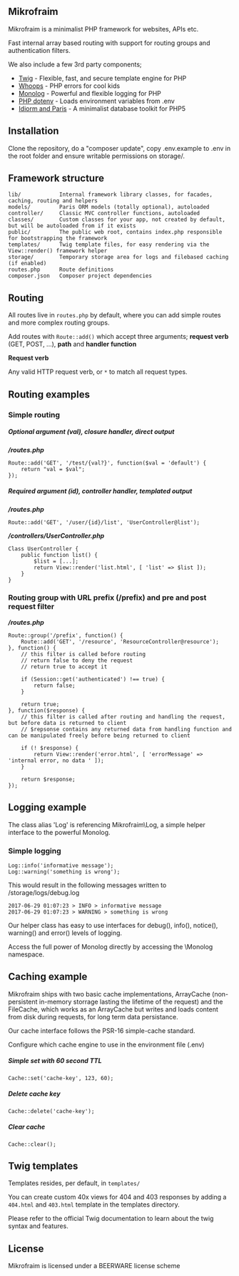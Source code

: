 ## Mikrofraim

Mikrofraim is a minimalist PHP framework for websites, APIs etc.

Fast internal array based routing with support for routing groups and authentication filters.

We also include a few 3rd party components;

- [Twig](https://github.com/twigphp/Twig) - Flexible, fast, and secure template engine for PHP
- [Whoops](https://github.com/filp/whoops) - PHP errors for cool kids
- [Monolog](https://github.com/Seldaek/monolog) - Powerful and flexible logging for PHP
- [PHP dotenv](https://github.com/vlucas/phpdotenv) - Loads environment variables from .env
- [Idiorm and Paris](http://j4mie.github.io/idiormandparis/) - A minimalist database toolkit for PHP5

## Installation

Clone the repository, do a "composer update", copy .env.example to .env in the root folder and ensure writable permissions on storage/.

## Framework structure
```
lib/            Internal framework library classes, for facades, caching, routing and helpers
models/         Paris ORM models (totally optional), autoloaded
controller/     Classic MVC controller functions, autoloaded
classes/        Custom classes for your app, not created by default, but will be autoloaded from if it exists
public/         The public web root, contains index.php responsible for bootstrapping the framework
templates/      Twig template files, for easy rendering via the View::render() framework helper
storage/        Temporary storage area for logs and filebased caching (if enabled)
routes.php      Route definitions
composer.json   Composer project dependencies
```

## Routing

All routes live in `routes.php` by default, where you can add simple routes and more complex routing groups.

Add routes with `Route::add()` which accept three arguments; **request verb** (GET, POST, ...), **path** and **handler function**

**Request verb**

Any valid HTTP request verb, or `*` to match all request types.

## Routing examples
### Simple routing
##### Optional argument (val), closure handler, direct output
***/routes.php***
```
Route::add('GET', '/test/{val?}', function($val = 'default') {
    return "val = $val";
});
```
##### Required argument (id), controller handler, templated output
***/routes.php***
```
Route::add('GET', '/user/{id}/list', 'UserController@list');
```
***/controllers/UserController.php***
```
Class UserController {
    public function list() {
        $list = [...];
        return View::render('list.html', [ 'list' => $list ]);
    }
}
```
### Routing group with URL prefix (/prefix) and pre and post request filter
***/routes.php***
```
Route::group('/prefix', function() {
    Route::add('GET', '/resource', 'ResourceController@resource');
}, function() {
    // this filter is called before routing
    // return false to deny the request
    // return true to accept it

    if (Session::get('authenticated') !== true) {
        return false;
    }

    return true;
}, function($response) {
    // this filter is called after routing and handling the request, but before data is returned to client
    // $repsonse contains any returned data from handling function and can be manipulated freely before being returned to client

    if (! $response) {
        return View::render('error.html', [ 'errorMessage' => 'internal error, no data ' ]);
    }

    return $response;
});
```

## Logging example
The class alias 'Log' is referencing Mikrofraim\Log, a simple helper interface to the powerful Monolog.
### Simple logging
```
Log::info('informative message');
Log::warning('something is wrong');
```
This would result in the following messages written to /storage/logs/debug.log
```
2017-06-29 01:07:23 > INFO > informative message
2017-06-29 01:07:23 > WARNING > something is wrong
```
Our helper class has easy to use interfaces for debug(), info(), notice(), warning() and error() levels of logging.

Access the full power of Monolog directly by accessing the \Monolog namespace.

## Caching example
Mikrofraim ships with two basic cache implementations, ArrayCache (non-persistent in-memory storrage lasting the lifetime of the request) and the FileCache, which works as an ArrayCache but writes and loads content from disk during requests, for long term data persistance.

Our cache interface follows the PSR-16 simple-cache standard.

Configure which cache engine to use in the environment file (.env)

##### Simple set with 60 second TTL
```
Cache::set('cache-key', 123, 60);
```

##### Delete cache key
```
Cache::delete('cache-key');
```

##### Clear cache
```
Cache::clear();
```

## Twig templates
Templates resides, per default, in `templates/`

You can create custom 40x views for 404 and 403 responses by adding a `404.html` and `403.html` template in the templates directory. 

Please refer to the official Twig documentation to learn about the twig syntax and features.
## License

Mikrofraim is licensed under a BEERWARE license scheme